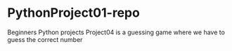 # PythonProject01-repo
Beginners Python projects
Project04 is a guessing game where we have to guess the correct number
